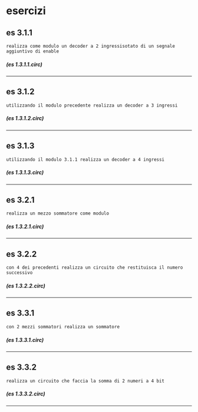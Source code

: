 # esercizi

## es 3.1.1

    realizza come modulo un decoder a 2 ingressisotato di un segnale aggiuntivo di enable

##### (es 1.3.1.1.circ)

---
## es 3.1.2

    utilizzando il modulo precedente realizza un decoder a 3 ingressi

##### (es 1.3.1.2.circ)

---
## es 3.1.3

    utilizzando il modulo 3.1.1 realizza un decoder a 4 ingressi
    
##### (es 1.3.1.3.circ)

---
## es 3.2.1

    realizza un mezzo sommatore come modulo
    
##### (es 1.3.2.1.circ)

---
## es 3.2.2

    con 4 dei precedenti realizza un circuito che restituisca il numero successivo
    
##### (es 1.3.2.2.circ)

---
## es 3.3.1

    con 2 mezzi sommatori realizza un sommatore
    
##### (es 1.3.3.1.circ)

---
## es 3.3.2

    realizza un circuito che faccia la somma di 2 numeri a 4 bit
    
##### (es 1.3.3.2.circ)

---